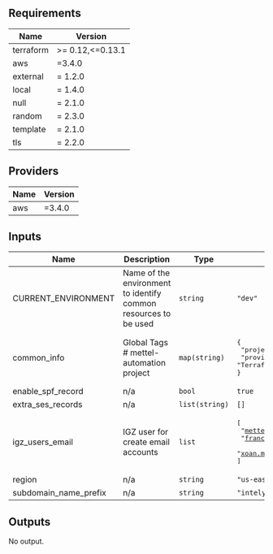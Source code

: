 ## Requirements

| Name | Version |
|------|---------|
| terraform | >= 0.12,<=0.13.1 |
| aws | =3.4.0 |
| external | = 1.2.0 |
| local | = 1.4.0 |
| null | = 2.1.0 |
| random | = 2.3.0 |
| template | = 2.1.0 |
| tls | = 2.2.0 |

## Providers

| Name | Version |
|------|---------|
| aws | =3.4.0 |

## Inputs

| Name | Description | Type | Default | Required |
|------|-------------|------|---------|:--------:|
| CURRENT\_ENVIRONMENT | Name of the environment to identify common resources to be used | `string` | `"dev"` | no |
| common\_info | Global Tags # mettel-automation project | `map(string)` | <pre>{<br>  "project": "mettel-automation-kre",<br>  "provisioning": "Terraform"<br>}</pre> | no |
| enable\_spf\_record | n/a | `bool` | `true` | no |
| extra\_ses\_records | n/a | `list(string)` | `[]` | no |
| igz\_users\_email | IGZ user for create email accounts | `list` | <pre>[<br>  "mettel@intelygenz.com",<br>  "francisco.capllonch@intelygenz.com",<br>  "xoan.mallon@intelygenz.com"<br>]</pre> | no |
| region | n/a | `string` | `"us-east-1"` | no |
| subdomain\_name\_prefix | n/a | `string` | `"intelygenz"` | no |

## Outputs

No output.

